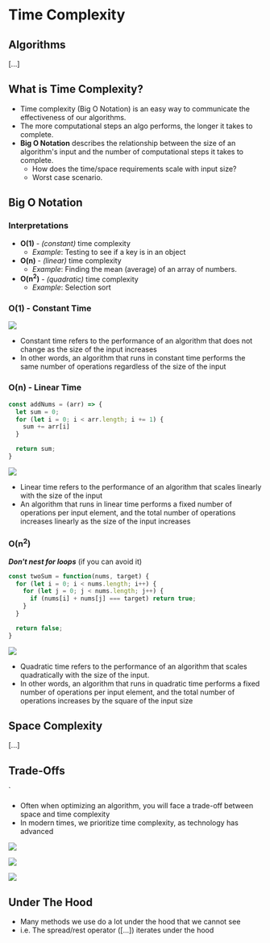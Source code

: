 # Time Complexity

## Algorithms 
[...]

## What is Time Complexity?

- Time complexity (Big O Notation) is an easy way to communicate the effectiveness of our algorithms.
- The more computational steps an algo performs, the longer it takes to complete.
- **Big O Notation** describes the relationship between the size of an algorithm's input and the number of computational steps it takes to complete.
  - How does the time/space requirements scale with input size?
  - Worst case scenario.


## Big O Notation

### Interpretations

- **O(1)** - *(constant)* time complexity
  - *Example*: Testing to see if a key is in an object
- **O(n)** - *(linear)* time complexity
  - *Example*: Finding the mean (average) of an array of numbers.
- **O(n<sup>2</sup>)** - *(quadratic)* time complexity
  - *Example*: Selection sort

### O(1) - Constant Time

![](Images/Big%20O%201.png)

- Constant time refers to the performance of an algorithm that does not change as the size of the input increases
- In other words, an algorithm that runs in constant time performs the same number of operations regardless of the size of the input


### O(n) - Linear Time

```js
const addNums = (arr) => {
  let sum = 0;
  for (let i = 0; i < arr.length; i += 1) {
    sum += arr[i]
  }

  return sum;
}
```


![](Images/Big%20O%202.png)

- Linear time refers to the performance of an algorithm that scales linearly with the size of the input
- An algorithm that runs in linear time performs a fixed number of operations per input element, and the total number of operations increases linearly as the size of the input increases


### O(n<sup>2</sup>)

***Don't nest for loops*** (if you can avoid it)

```js
const twoSum = function(nums, target) {
  for (let i = 0; i < nums.length; i++) {
    for (let j = 0; j < nums.length; j++) {
      if (nums[i] + nums[j] === target) return true;
    }
  }

  return false;
}
```


![](Images/big%20o%203.png)

- Quadratic time refers to the performance of an algorithm that scales quadratically with the size of the input.
- In other words, an algorithm that runs in quadratic time performs a fixed number of operations per input element, and the total number of operations increases by the square of the input size


## Space Complexity

[...]

## Trade-Offs
`
- Often when optimizing an algorithm, you will face a trade-off between space and time complexity
- In modern times, we prioritize time complexity, as technology has advanced

![](Images/big%20o%204.png)

![](Images/Big%20o%205.png)

![](Images/big%20o%206.png)

## Under The Hood

- Many methods we use do a lot under the hood that we cannot see
- i.e. The spread/rest operator ([...]) iterates under the hood